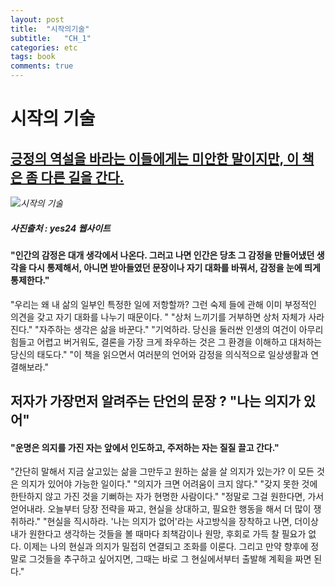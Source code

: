 ```yaml
---
layout: post
title:  "시작의기술"
subtitle:   "CH_1"
categories: etc 
tags: book
comments: true
---
```

# 시작의 기술
## <u>긍정의 역설을 바라는 이들에게는 미안한 말이지만, 이 책은 좀 다른 길을 간다.</u>
*![시작의 기술](http://image.yes24.com/goods/72127469/800x0)*
##### *사진출처 : yes24 웹사이트*

#### "인간의 감정은 대개 생각에서 나온다. 그러고 나면 인간은 당초 그 감정을 만들어냈던 생각을 다시 통제해서, 아니면 받아들였던 문장이나 자기 대화를 바꿔서, 감정을 눈에 띄게 통제한다."
"우리는 왜 내 삶의 일부인 특정한 일에 저항할까? 그런 숙제 들에 관해 이미 부정적인 의견을 갖고 자기 대화를 나누기 때문이다. "
"상처 느끼기를 거부하면 상처 자체가 사라진다."
"자주하는 생각은 삶을 바꾼다."
"기억하라. 당신을 둘러싼 인생의 여건이 아무리 힘들고 어렵고 버거워도, 결론을 가장 크게 좌우하는 것은 그 환경을 이해하고 대처하는 당신의 태도다."
"이 책을 읽으면서 여러분의 언어와 감정을 의식적으로 일상생활과 연결해보라."

## 저자가 가장먼저 알려주는 단언의 문장 ? "나는 의지가 있어"
#### "운명은 의지를 가진 자는 앞에서 인도하고, 주저하는 자는 질질 끌고 간다."
"간단히 말해서 지금 살고있는 삶을 그만두고 원하는 삶을 살 의지가 있는가? 이 모든 것은 의지가 있어야 가능한 일이다."
"의지가 크면 어려움이 크지 않다."
"갖지 못한 것에 한탄하지 않고 가진 것을 기뻐하는 자가 현명한 사람이다."
"정말로 그걸 원한다면, 가서 얻어내라. 오늘부터 당장 전략을 짜고, 현실을 상대하고, 필요한 행동을 해서 더 많이 쟁취하라."
"현실을 직시하라. '나는 의지가 없어'라는 사고방식을 장착하고 나면, 더이상 내가 원한다고 생각하는 것들을 볼 때마다 죄책감이나 원망, 후회로 가득 찰 필요가 없다. 이제는 나의 현실과 의지가 밀접히 연결되고 조화를 이룬다. 그리고 만약 향후에 정말로 그것들을 추구하고 싶어지면, 그때는 바로 그 현실에서부터 출발해 계획을 짜면 된다."

